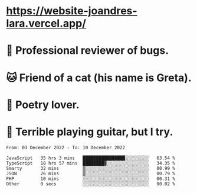 # https://website-joandres-lara.vercel.app/
# 🐛 Professional reviewer of bugs.
# 🐱 Friend of a cat (his name is Greta).
# 📜 Poetry lover.
# 🎸 Terrible playing guitar, but I try.

<!--START_SECTION:waka-->

```text
From: 03 December 2022 - To: 10 December 2022

JavaScript   35 hrs 3 mins   ████████████████░░░░░░░░░   63.54 %
TypeScript   18 hrs 57 mins  ████████▓░░░░░░░░░░░░░░░░   34.35 %
Smarty       32 mins         ▒░░░░░░░░░░░░░░░░░░░░░░░░   00.99 %
JSON         26 mins         ▒░░░░░░░░░░░░░░░░░░░░░░░░   00.79 %
PHP          10 mins         ░░░░░░░░░░░░░░░░░░░░░░░░░   00.31 %
Other        0 secs          ░░░░░░░░░░░░░░░░░░░░░░░░░   00.02 %
```

<!--END_SECTION:waka-->
